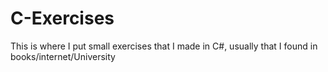 # C-Exercises
This is where I put small exercises that I made in C#, usually that I found in books/internet/University
